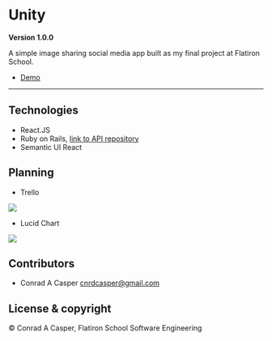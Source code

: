 # Unity 

**Version 1.0.0**

A simple image sharing social media app built as my final project at Flatiron School. 

- [Demo](https://evening-eyrie-02136.herokuapp.com/)

--- 

## Technologies

- React.JS
- Ruby on Rails, [link to API repository](https://github.com/conradcasper22/unity_backend)
- Semantic UI React

## Planning

- Trello

![](https://i.imgur.com/jKaNCGF.jpg)

- Lucid Chart

![](https://i.imgur.com/ubfvKge.png)

## Contributors 

- Conrad A Casper <cnrdcasper@gmail.com>

## License & copyright

© Conrad A Casper, Flatiron School Software Engineering 